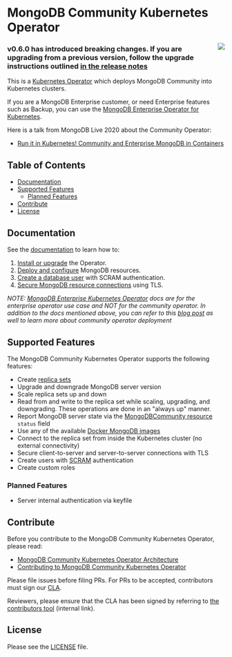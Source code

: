 # MongoDB Community Kubernetes Operator #

<img align="right" src="https://mongodb-kubernetes-operator.s3.amazonaws.com/img/Leaf-Forest%402x.png">

### v0.6.0 has introduced breaking changes. If you are upgrading from a previous version, follow the upgrade instructions outlined [in the release notes](https://github.com/mongodb/mongodb-kubernetes-operator/releases/tag/v0.6.0)


This is a [Kubernetes Operator](https://coreos.com/operators/) which deploys MongoDB Community into Kubernetes clusters.

If you are a MongoDB Enterprise customer, or need Enterprise features such as Backup, you can use the [MongoDB Enterprise Operator for Kubernetes](https://github.com/mongodb/mongodb-enterprise-kubernetes).

Here is a talk from MongoDB Live 2020 about the Community Operator:
* [Run it in Kubernetes! Community and Enterprise MongoDB in Containers](https://www.youtube.com/watch?v=2Xszdg-4T6A&t=1368s)

## Table of Contents

- [Documentation](#documentation)
- [Supported Features](#supported-features)
  - [Planned Features](#planned-features)
- [Contribute](#contribute)
- [License](#license)

## Documentation

See the [documentation](/docs) to learn how to:

1. [Install or upgrade](/docs/install-upgrade.md) the Operator.
1. [Deploy and configure](/docs/deploy-configure.md) MongoDB resources.
1. [Create a database user](/docs/users.md) with SCRAM authentication.
1. [Secure MongoDB resource connections](/docs/secure.md) using TLS.

*NOTE: [MongoDB Enterprise Kubernetes Operator](https://docs.mongodb.com/kubernetes-operator/master/) docs are for the enterprise operator use case and NOT for the community operator. In addition to the docs mentioned above, you can refer to this [blog post](https://www.mongodb.com/blog/post/run-secure-containerized-mongodb-deployments-using-the-mongo-db-community-kubernetes-oper) as well to learn more about community operator deployment*

## Supported Features

The MongoDB Community Kubernetes Operator supports the following features:

- Create [replica sets](https://docs.mongodb.com/manual/replication/)
- Upgrade and downgrade MongoDB server version
- Scale replica sets up and down
- Read from and write to the replica set while scaling, upgrading, and downgrading. These operations are done in an "always up" manner.
- Report MongoDB server state via the [MongoDBCommunity resource](/config/crd/bases/mongodbcommunity.mongodb.com_mongodbcommunity.yaml) `status` field
- Use any of the available [Docker MongoDB images](https://hub.docker.com/_/mongo/)
- Connect to the replica set from inside the Kubernetes cluster (no external connectivity)
- Secure client-to-server and server-to-server connections with TLS
- Create users with [SCRAM](https://docs.mongodb.com/manual/core/security-scram/) authentication
- Create custom roles

### Planned Features
- Server internal authentication via keyfile

## Contribute

Before you contribute to the MongoDB Community Kubernetes Operator, please read:

- [MongoDB Community Kubernetes Operator Architecture](/docs/architecture.md)
- [Contributing to MongoDB Community Kubernetes Operator](/docs/contributing.md)

Please file issues before filing PRs. For PRs to be accepted, contributors must sign our [CLA](https://www.mongodb.com/legal/contributor-agreement).

Reviewers, please ensure that the CLA has been signed by referring to [the contributors tool](https://contributors.corp.mongodb.com/) (internal link).

## License

Please see the [LICENSE](LICENSE.md) file.
